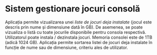 # Sistem gestionare jocuri consolă

Aplicația permite vizualizarea unei *liste de jocuri deja instalate* (jocul este descris prin nume și
dimensiune dată în GB). De asemenea, se poate vizualiza o listă cu toate jocurile disponibile
pentru consola respectivă. Utilizatorul poate instala / dezinstala jocuri. Memoria consolei este
de 1TB (adică 1024 GB). Aplicația permite sortarea listei de jocuri deja instalate în funcție de 
nume sau de dimensiune, criteriu ales de utilizator.

